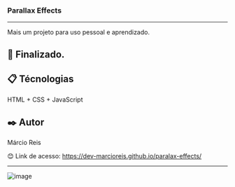 ### Parallax Effects

---

Mais um projeto para uso pessoal e aprendizado.

## 🚀 Finalizado.

## 📋 Técnologias
HTML + CSS + JavaScript

## ✒️ Autor
Márcio Reis

😊 Link de acesso: https://dev-marcioreis.github.io/paralax-effects/

---
![image](https://user-images.githubusercontent.com/122680054/213167465-e3558e6f-af2c-4eb4-95d6-eb6433e2b722.png)
